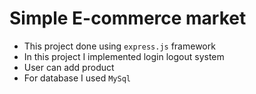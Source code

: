 <!-- @format -->

# Simple E-commerce market

- This project done using `express.js` framework
- In this project I implemented login logout system
- User can add product
- For database I used `MySql`
